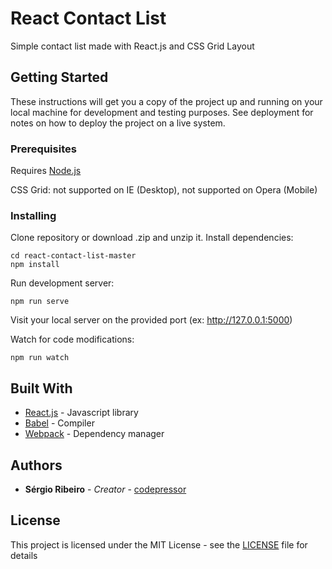 # React Contact List

Simple contact list made with React.js and CSS Grid Layout

## Getting Started

These instructions will get you a copy of the project up and running on your local machine for development and testing purposes. See deployment for notes on how to deploy the project on a live system.

### Prerequisites

Requires [Node.js](https://nodejs.org/)

CSS Grid: not supported on IE (Desktop), not supported on Opera (Mobile)

### Installing

Clone repository or download .zip and unzip it. Install dependencies:

```
cd react-contact-list-master
npm install
```

Run development server:

```
npm run serve
```

Visit your local server on the provided port (ex: http://127.0.0.1:5000)

Watch for code modifications:

```
npm run watch
```

## Built With

* [React.js](https://reactjs.org/) - Javascript library
* [Babel](https://babeljs.io/) - Compiler
* [Webpack](https://webpack.js.org/) - Dependency manager

## Authors

* **Sérgio Ribeiro** - *Creator* - [codepressor](https://codepressor.com/)

## License

This project is licensed under the MIT License - see the [LICENSE](LICENSE) file for details

